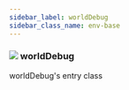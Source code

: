 ```yaml
---
sidebar_label: worldDebug
sidebar_class_name: env-base
---
```


### ![](/img/wiki/base.png) worldDebug
worldDebug's entry class<br/>

